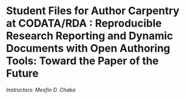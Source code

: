 
Student Files for Author Carpentry at CODATA/RDA : Reproducible Research Reporting and Dynamic Documents with Open Authoring Tools: Toward the Paper of the Future
=======

*Instructors: Mesfin D. Chaka*

                   

